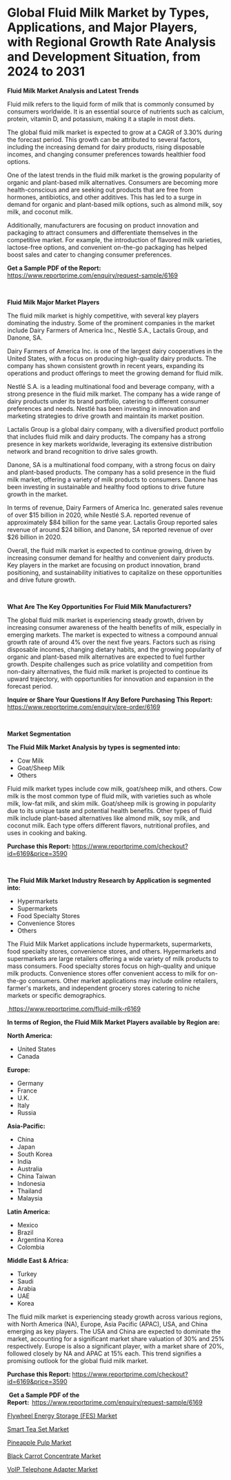 <p><h1>Global Fluid Milk Market by Types, Applications, and Major Players, with Regional Growth Rate Analysis and Development Situation, from 2024 to 2031</h1></p><p><strong>Fluid Milk Market Analysis and Latest Trends</strong></p>
<p><p>Fluid milk refers to the liquid form of milk that is commonly consumed by consumers worldwide. It is an essential source of nutrients such as calcium, protein, vitamin D, and potassium, making it a staple in most diets.</p><p>The global fluid milk market is expected to grow at a CAGR of 3.30% during the forecast period. This growth can be attributed to several factors, including the increasing demand for dairy products, rising disposable incomes, and changing consumer preferences towards healthier food options.</p><p>One of the latest trends in the fluid milk market is the growing popularity of organic and plant-based milk alternatives. Consumers are becoming more health-conscious and are seeking out products that are free from hormones, antibiotics, and other additives. This has led to a surge in demand for organic and plant-based milk options, such as almond milk, soy milk, and coconut milk.</p><p>Additionally, manufacturers are focusing on product innovation and packaging to attract consumers and differentiate themselves in the competitive market. For example, the introduction of flavored milk varieties, lactose-free options, and convenient on-the-go packaging has helped boost sales and cater to changing consumer preferences.</p></p>
<p><strong>Get a Sample PDF of the Report:&nbsp;</strong> <a href="https://www.reportprime.com/enquiry/request-sample/6169">https://www.reportprime.com/enquiry/request-sample/6169</a></p>
<p>&nbsp;</p>
<p><strong>Fluid Milk Major Market Players</strong></p>
<p><p>The fluid milk market is highly competitive, with several key players dominating the industry. Some of the prominent companies in the market include Dairy Farmers of America Inc., Nestlé S.A., Lactalis Group, and Danone, SA.</p><p>Dairy Farmers of America Inc. is one of the largest dairy cooperatives in the United States, with a focus on producing high-quality dairy products. The company has shown consistent growth in recent years, expanding its operations and product offerings to meet the growing demand for fluid milk.</p><p>Nestlé S.A. is a leading multinational food and beverage company, with a strong presence in the fluid milk market. The company has a wide range of dairy products under its brand portfolio, catering to different consumer preferences and needs. Nestlé has been investing in innovation and marketing strategies to drive growth and maintain its market position.</p><p>Lactalis Group is a global dairy company, with a diversified product portfolio that includes fluid milk and dairy products. The company has a strong presence in key markets worldwide, leveraging its extensive distribution network and brand recognition to drive sales growth.</p><p>Danone, SA is a multinational food company, with a strong focus on dairy and plant-based products. The company has a solid presence in the fluid milk market, offering a variety of milk products to consumers. Danone has been investing in sustainable and healthy food options to drive future growth in the market.</p><p>In terms of revenue, Dairy Farmers of America Inc. generated sales revenue of over $15 billion in 2020, while Nestlé S.A. reported revenue of approximately $84 billion for the same year. Lactalis Group reported sales revenue of around $24 billion, and Danone, SA reported revenue of over $26 billion in 2020.</p><p>Overall, the fluid milk market is expected to continue growing, driven by increasing consumer demand for healthy and convenient dairy products. Key players in the market are focusing on product innovation, brand positioning, and sustainability initiatives to capitalize on these opportunities and drive future growth.</p></p>
<p>&nbsp;</p>
<p><strong>What Are The Key Opportunities For Fluid Milk Manufacturers?</strong></p>
<p><p>The global fluid milk market is experiencing steady growth, driven by increasing consumer awareness of the health benefits of milk, especially in emerging markets. The market is expected to witness a compound annual growth rate of around 4% over the next five years. Factors such as rising disposable incomes, changing dietary habits, and the growing popularity of organic and plant-based milk alternatives are expected to fuel further growth. Despite challenges such as price volatility and competition from non-dairy alternatives, the fluid milk market is projected to continue its upward trajectory, with opportunities for innovation and expansion in the forecast period.</p></p>
<p><strong>Inquire or Share Your Questions If Any Before Purchasing This Report:</strong> <a href="https://www.reportprime.com/enquiry/pre-order/6169">https://www.reportprime.com/enquiry/pre-order/6169</a></p>
<p>&nbsp;</p>
<p><strong>Market Segmentation</strong></p>
<p><strong>The Fluid Milk Market Analysis by types is segmented into:</strong></p>
<p><ul><li>Cow Milk</li><li>Goat/Sheep Milk</li><li>Others</li></ul></p>
<p><p>Fluid milk market types include cow milk, goat/sheep milk, and others. Cow milk is the most common type of fluid milk, with varieties such as whole milk, low-fat milk, and skim milk. Goat/sheep milk is growing in popularity due to its unique taste and potential health benefits. Other types of fluid milk include plant-based alternatives like almond milk, soy milk, and coconut milk. Each type offers different flavors, nutritional profiles, and uses in cooking and baking.</p></p>
<p><strong>Purchase this Report:&nbsp;</strong><a href="https://www.reportprime.com/checkout?id=6169&price=3590">https://www.reportprime.com/checkout?id=6169&price=3590</a></p>
<p>&nbsp;</p>
<p><strong>The Fluid Milk Market Industry Research by Application is segmented into:</strong></p>
<p><ul><li>Hypermarkets</li><li>Supermarkets</li><li>Food Specialty Stores</li><li>Convenience Stores</li><li>Others</li></ul></p>
<p><p>The Fluid Milk Market applications include hypermarkets, supermarkets, food specialty stores, convenience stores, and others. Hypermarkets and supermarkets are large retailers offering a wide variety of milk products to mass consumers. Food specialty stores focus on high-quality and unique milk products. Convenience stores offer convenient access to milk for on-the-go consumers. Other market applications may include online retailers, farmer's markets, and independent grocery stores catering to niche markets or specific demographics.</p></p>
<p><a href="https://www.reportprime.com/fluid-milk-r6169">&nbsp;https://www.reportprime.com/fluid-milk-r6169</a></p>
<p><strong>In terms of Region, the Fluid Milk Market Players available by Region are:</strong></p>
<p>
    <p> <strong> North America: </strong>
        <ul>
            <li>United States</li>
            <li>Canada</li>
        </ul>
        </p> 
    <p> <strong> Europe: </strong>
        <ul>
            <li>Germany</li>
            <li>France</li>
            <li>U.K.</li>
            <li>Italy</li>
            <li>Russia</li>
        </ul>
        </p> 
    <p> <strong> Asia-Pacific: </strong>
        <ul>
            <li>China</li>
            <li>Japan</li>
            <li>South Korea</li>
            <li>India</li>
            <li>Australia</li>
            <li>China Taiwan</li>
            <li>Indonesia</li>
            <li>Thailand</li>
            <li>Malaysia</li>
        </ul>
        </p> 
    <p> <strong> Latin America: </strong>
        <ul>
            <li>Mexico</li>
            <li>Brazil</li>
            <li>Argentina Korea</li>
            <li>Colombia</li>
        </ul>
        </p> 
    <p> <strong> Middle East & Africa: </strong>
        <ul>
            <li>Turkey</li>
            <li>Saudi</li>
            <li>Arabia</li>
            <li>UAE</li>
            <li>Korea</li>
        </ul>
    </p>
    </p>
<p><p>The fluid milk market is experiencing steady growth across various regions, with North America (NA), Europe, Asia Pacific (APAC), USA, and China emerging as key players. The USA and China are expected to dominate the market, accounting for a significant market share valuation of 30% and 25% respectively. Europe is also a significant player, with a market share of 20%, followed closely by NA and APAC at 15% each. This trend signifies a promising outlook for the global fluid milk market.</p></p>
<p><strong>Purchase this Report: </strong><a href="https://www.reportprime.com/checkout?id=6169&price=3590">https://www.reportprime.com/checkout?id=6169&price=3590</a></p>
<p>&nbsp;<strong>Get a Sample PDF of the Report:&nbsp;&nbsp;</strong><a href="https://www.reportprime.com/enquiry/request-sample/6169">https://www.reportprime.com/enquiry/request-sample/6169</a></p>
<p><strong></strong></p>
<p><p><a href="https://issuu.com/reportprime-2/docs/flywheel-energy-storage-fes-market-_b27024aaf974fe">Flywheel Energy Storage (FES) Market</a></p><p><a href="https://www.linkedin.com/pulse/smart-tea-set-market-size-growth-trends-statistics-forecasts-fr5af?trackingId=zdDIesyQ4E4Hpt%2BAV3fAZQ%3D%3D">Smart Tea Set Market</a></p><p><a href="https://github.com/luckyshygirl/Market-Research-Report-List-6/blob/main/pineapple-pulp-market.md">Pineapple Pulp Market</a></p><p><a href="https://github.com/vimar16th/Market-Research-Report-List-6/blob/main/black-carrot-concentrate-market.md">Black Carrot Concentrate Market</a></p><p><a href="https://www.linkedin.com/pulse/voip-telephone-adapter-market-global-regional-analysis-2024--axfcf?trackingId=XXhNvSB%2FRDKtgwbkNSX8yQ%3D%3D">VoIP Telephone Adapter Market</a></p></p>